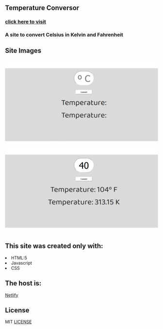 ## Temperature Conversor
### [click here to visit](https://celsiusconverter.netlify.com/) 

### A site to convert Celsius in Kelvin and Fahrenheit

## Site Images
<img src="./conversor/prints/img0.png" /> <br>
<img src="./conversor/prints/img1.png" /> <br>

## This site was created only with: 
<li> HTML:5 </li>
<li> Javascript </li>
<li> CSS </li>

## The host is:
[Netlify](https://www.netlify.com/)

## License
MIT [LICENSE](LICENSE.md)

